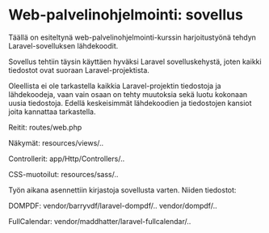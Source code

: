 # Web-palvelinohjelmointi: sovellus

Täällä on esiteltynä web-palvelinohjelmointi-kurssin harjoitustyönä tehdyn Laravel-sovelluksen lähdekoodit.

Sovellus tehtiin täysin käyttäen hyväksi Laravel sovelluskehystä, joten kaikki tiedostot ovat suoraan Laravel-projektista.

Oleellista ei ole tarkastella kaikkia Laravel-projektin tiedostoja ja lähdekoodeja, vaan vain osaan on tehty muutoksia sekä luotu kokonaan uusia tiedostoja. Edellä keskeisimmät lähdekoodien ja tiedostojen kansiot joita kannattaa tarkastella.

Reitit:
routes/web.php

Näkymät:
resources/views/..

Controllerit:
app/Http/Controllers/..

CSS-muotoilut:
resources/sass/..

Työn aikana asennettiin kirjastoja sovellusta varten. Niiden tiedostot:

DOMPDF:
vendor/barryvdf/laravel-dompdf/..
vendor/dompdf/..

FullCalendar:
vendor/maddhatter/laravel-fullcalendar/..

